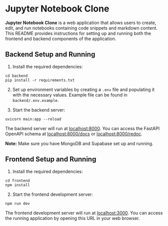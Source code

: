 # Jupyter Notebook Clone

**Jupyter Notebook Clone** is a web application that allows users to create, edit, and run notebooks containing code snippets and markdown content. This README provides instructions for setting up and running both the frontend and backend components of the application.

## Backend Setup and Running

1. Install the required dependencies:

```shell
cd backend
pip install -r requirements.txt
```

2. Set up environment variables by creating a `.env` file and populating it with the necessary values. Example file can be found in `backend/.env.example`.

3. Start the backend server:

```shell
uvicorn main:app --reload
```

The backend server will run at [localhost:8000](http://localhost:8000). You can access the FastAPI OpenAPI schema at [localhost:8000/docs](http://localhost:8000/docs) or [localhost:8000/redoc](http://localhost:8000/redoc).

**Note:** Make sure you have MongoDB and Supabase set up and running.

## Frontend Setup and Running

1. Install the required dependencies:

```shell
cd frontend
npm install
```

2. Start the frontend development server:

```shell
npm run dev
```

   The frontend development server will run at [localhost:3000](http://localhost:3000). You can access the running application by opening this URL in your web browser.
